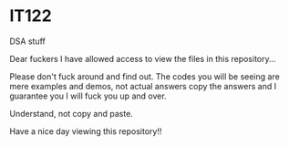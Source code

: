 # IT122
DSA stuff

Dear fuckers I have allowed access to view the files in this repository...

Please don't fuck around and find out. The codes you will be seeing are mere examples and demos, not actual answers
copy the answers and I guarantee you I will fuck you up and over.

Understand, not copy and paste.

Have a nice day viewing this repository!!
